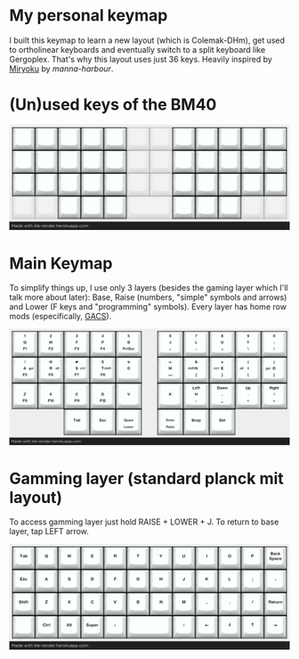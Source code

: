 # My personal keymap

I built this keymap to learn a new layout (which is Colemak-DHm), get used to ortholinear keyboards and eventually switch to a split keyboard like Gergoplex. That's why this layout uses just 36 keys. Heavily inspired by [Miryoku](https://github.com/manna-harbour/qmk_firmware/blob/miryoku/users/manna-harbour_miryoku/miryoku.org#miryoku-) by *manna-harbour*.

# (Un)used keys of the BM40

![Keymap Enabled Keys](https://raw.githubusercontent.com/joaopedropio/joaopedropio.github.io/master/blank.png)

# Main Keymap

To simplify things up, I use only 3 layers (besides the gaming layer which I'll talk more about later): Base, Raise (numbers, "simple" symbols and arrows) and Lower (F keys and "programming" symbols). Every layer has home row mods (especifically, [GACS](https://precondition.github.io/home-row-mods#gacs)).

![Colemak-DHm Base Layer](https://raw.githubusercontent.com/joaopedropio/joaopedropio.github.io/master/base.png)

# Gamming layer (standard planck mit layout)

To access gamming layer just hold RAISE + LOWER + J. To return to base layer, tap LEFT arrow.

![Planck MIT Layour](https://raw.githubusercontent.com/joaopedropio/joaopedropio.github.io/master/planck_mit.png)
